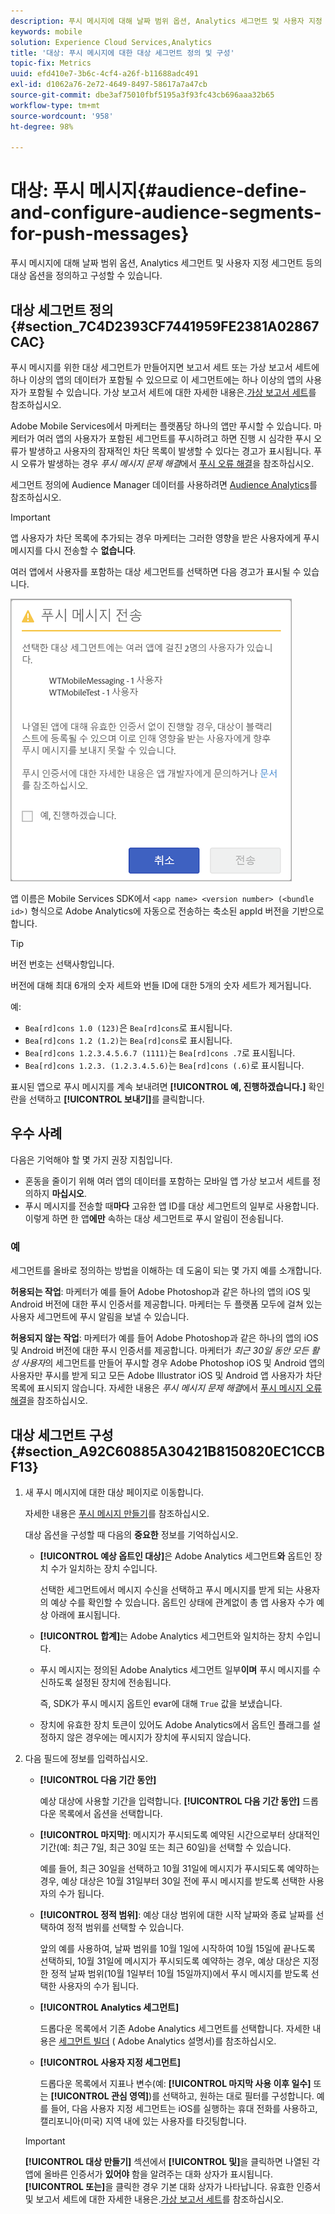 ```yaml
---
description: 푸시 메시지에 대해 날짜 범위 옵션, Analytics 세그먼트 및 사용자 지정 세그먼트 등의 대상 옵션을 정의하고 구성할 수 있습니다.
keywords: mobile
solution: Experience Cloud Services,Analytics
title: '대상: 푸시 메시지에 대한 대상 세그먼트 정의 및 구성'
topic-fix: Metrics
uuid: efd410e7-3b6c-4cf4-a26f-b11688adc491
exl-id: d1062a76-2e72-4649-8497-58617a7a47cb
source-git-commit: dbe3af75010fbf5195a3f93fc43cb696aaa32b65
workflow-type: tm+mt
source-wordcount: '958'
ht-degree: 98%

---
```


# 대상: 푸시 메시지{#audience-define-and-configure-audience-segments-for-push-messages}

푸시 메시지에 대해 날짜 범위 옵션, Analytics 세그먼트 및 사용자 지정 세그먼트 등의 대상 옵션을 정의하고 구성할 수 있습니다.

## 대상 세그먼트 정의 {#section_7C4D2393CF7441959FE2381A02867CAC}

푸시 메시지를 위한 대상 세그먼트가 만들어지면 보고서 세트 또는 가상 보고서 세트에 하나 이상의 앱의 데이터가 포함될 수 있으므로 이 세그먼트에는 하나 이상의 앱의 사용자가 포함될 수 있습니다. 가상 보고서 세트에 대한 자세한 내용은.[가상 보고서 세트](/help/using/manage-apps/c-mob-vrs.md)를 참조하십시오.

Adobe Mobile Services에서 마케터는 플랫폼당 하나의 앱만 푸시할 수 있습니다. 마케터가 여러 앱의 사용자가 포함된 세그먼트를 푸시하려고 하면 진행 시 심각한 푸시 오류가 발생하고 사용자의 잠재적인 차단 목록이 발생할 수 있다는 경고가 표시됩니다. 푸시 오류가 발생하는 경우 *푸시 메시지 문제 해결*&#x200B;에서 [푸시 오류 해결](/help/using/in-app-messaging/t-create-push-message/c-schedule-push-message.md)을 참조하십시오.

세그먼트 정의에 Audience Manager 데이터를 사용하려면 [Audience Analytics](https://experienceleague.adobe.com/docs/analytics/integration/audience-analytics/mc-audiences-aam.html)를 참조하십시오.

>[!IMPORTANT]
>
>앱 사용자가 차단 목록에 추가되는 경우 마케터는 그러한 영향을 받은 사용자에게 푸시 메시지를 다시 전송할 수 **없습니다**.

여러 앱에서 사용자를 포함하는 대상 세그먼트를 선택하면 다음 경고가 표시될 수 있습니다.

![다중 앱 이름](assets/multiple_appname.png)

앱 이름은 Mobile Services SDK에서 `<app name> <version number> (<bundle id>)` 형식으로 Adobe Analytics에 자동으로 전송하는 축소된 appId 버전을 기반으로 합니다.

>[!TIP]
>
>버전 번호는 선택사항입니다.

버전에 대해 최대 6개의 숫자 세트와 번들 ID에 대한 5개의 숫자 세트가 제거됩니다.

예:

* `Bea[rd]cons 1.0 (123)`은 `Bea[rd]cons`로 표시됩니다.
* `Bea[rd]cons 1.2 (1.2)`는 `Bea[rd]cons`로 표시됩니다.
* `Bea[rd]cons 1.2.3.4.5.6.7 (1111)`는 `Bea[rd]cons .7`로 표시됩니다.
* `Bea[rd]cons 1.2.3. (1.2.3.4.5.6)`는 `Bea[rd]cons (.6)`로 표시됩니다.

표시된 앱으로 푸시 메시지를 계속 보내려면 **[!UICONTROL 예, 진행하겠습니다.]** 확인란을 선택하고 **[!UICONTROL 보내기]**&#x200B;를 클릭합니다.

## 우수 사례

다음은 기억해야 할 몇 가지 권장 지침입니다.

* 혼동을 줄이기 위해 여러 앱의 데이터를 포함하는 모바일 앱 가상 보고서 세트를 정의하지 **마십시오**.
* 푸시 메시지를 전송할 때&#x200B;**마다** 고유한 앱 ID를 대상 세그먼트의 일부로 사용합니다.
이렇게 하면 한 앱**에만** 속하는 대상 세그먼트로 푸시 알림이 전송됩니다.

### 예

세그먼트를 올바로 정의하는 방법을 이해하는 데 도움이 되는 몇 가지 예를 소개합니다.

**허용되는 작업**: 마케터가 예를 들어 Adobe Photoshop과 같은 하나의 앱의 iOS 및 Android 버전에 대한 푸시 인증서를 제공합니다. 마케터는 두 플랫폼 모두에 걸쳐 있는 사용자 세그먼트에 푸시 알림을 보낼 수 있습니다.

**허용되지 않는 작업**: 마케터가 예를 들어 Adobe Photoshop과 같은 하나의 앱의 iOS 및 Android 버전에 대한 푸시 인증서를 제공합니다. 마케터가 *최근 30일 동안 모든 활성 사용자*&#x200B;의 세그먼트를 만들어 푸시할 경우 Adobe Photoshop iOS 및 Android 앱의 사용자만 푸시를 받게 되고 모든 Adobe Illustrator iOS 및 Android 앱 사용자가 차단 목록에 표시되지 않습니다. 자세한 내용은 *푸시 메시지 문제 해결*&#x200B;에서 [푸시 메시지 오류 해결](/help/using/in-app-messaging/t-create-push-message/c-troubleshooting-push-messaging.md)을 참조하십시오.

## 대상 세그먼트 구성 {#section_A92C60885A30421B8150820EC1CCBF13}

1. 새 푸시 메시지에 대한 대상 페이지로 이동합니다.

   자세한 내용은 [푸시 메시지 만들기](/help/using/in-app-messaging/t-create-push-message/t-create-push-message.md)를 참조하십시오.

   대상 옵션을 구성할 때 다음의 **중요한** 정보를 기억하십시오.

   * **[!UICONTROL 예상 옵트인 대상]**&#x200B;은 Adobe Analytics 세그먼트&#x200B;**와** 옵트인 장치 수가 일치하는 장치 수입니다.

      선택한 세그먼트에서 메시지 수신을 선택하고 푸시 메시지를 받게 되는 사용자의 예상 수를 확인할 수 있습니다. 옵트인 상태에 관계없이 총 앱 사용자 수가 예상 아래에 표시됩니다.

   * **[!UICONTROL 합계]**&#x200B;는 Adobe Analytics 세그먼트와 일치하는 장치 수입니다.

   * 푸시 메시지는 정의된 Adobe Analytics 세그먼트 일부&#x200B;**이며** 푸시 메시지를 수신하도록 설정된 장치에 전송됩니다.

      즉, SDK가 푸시 메시지 옵트인 evar에 대해 `True` 값을 보냈습니다.

   * 장치에 유효한 장치 토큰이 있어도 Adobe Analytics에서 옵트인 플래그를 설정하지 않은 경우에는 메시지가 장치에 푸시되지 않습니다.

2. 다음 필드에 정보를 입력하십시오.

   * **[!UICONTROL 다음 기간 동안]**

      예상 대상에 사용할 기간을 입력합니다. **[!UICONTROL 다음 기간 동안]** 드롭다운 목록에서 옵션을 선택합니다.

   * **[!UICONTROL 마지막]**: 메시지가 푸시되도록 예약된 시간으로부터 상대적인 기간(예: 최근 7일, 최근 30일 또는 최근 60일)을 선택할 수 있습니다.

      예를 들어, 최근 30일을 선택하고 10월 31일에 메시지가 푸시되도록 예약하는 경우, 예상 대상은 10월 31일부터 30일 전에 푸시 메시지를 받도록 선택한 사용자의 수가 됩니다.

   * **[!UICONTROL 정적 범위]**: 예상 대상 범위에 대한 시작 날짜와 종료 날짜를 선택하여 정적 범위를 선택할 수 있습니다.

      앞의 예를 사용하여, 날짜 범위를 10월 1일에 시작하여 10월 15일에 끝나도록 선택하되, 10월 31일에 메시지가 푸시되도록 예약하는 경우, 예상 대상은 지정한 정적 날짜 범위(10월 1일부터 10월 15일까지)에서 푸시 메시지를 받도록 선택한 사용자의 수가 됩니다.

   * **[!UICONTROL Analytics 세그먼트]**

      드롭다운 목록에서 기존 Adobe Analytics 세그먼트를 선택합니다. 자세한 내용은 [세그먼트 빌더](https://experienceleague.adobe.com/docs/analytics/components/segmentation/segmentation-workflow/seg-build.html) ( Adobe Analytics 설명서)를 참조하십시오.

   * **[!UICONTROL 사용자 지정 세그먼트]**

      드롭다운 목록에서 지표나 변수(예: **[!UICONTROL 마지막 사용 이후 일수]** 또는 **[!UICONTROL 관심 영역]**)를 선택하고, 원하는 대로 필터를 구성합니다. 예를 들어, 다음 사용자 지정 세그먼트는 iOS를 실행하는 휴대 전화를 사용하고, 캘리포니아(미국) 지역 내에 있는 사용자를 타깃팅합니다.
   >[!IMPORTANT]
   >
   >**[!UICONTROL 대상 만들기]** 섹션에서 **[!UICONTROL 및]**&#x200B;을 클릭하면 나열된 각 앱에 올바른 인증서가 **있어야** 함을 알려주는 대화 상자가 표시됩니다. **[!UICONTROL 또는]**&#x200B;을 클릭한 경우 기본 대화 상자가 나타납니다. 유효한 인증서 및 보고서 세트에 대한 자세한 내용은.[가상 보고서 세트](/help/using/manage-apps/c-mob-vrs.md)를 참조하십시오.
